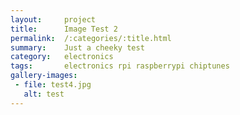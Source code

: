 ```yaml
---
layout:     project
title:      Image Test 2
permalink:  /:categories/:title.html
summary:    Just a cheeky test
category:   electronics
tags:       electronics rpi raspberrypi chiptunes
gallery-images:
 - file: test4.jpg
   alt: test
---
```



